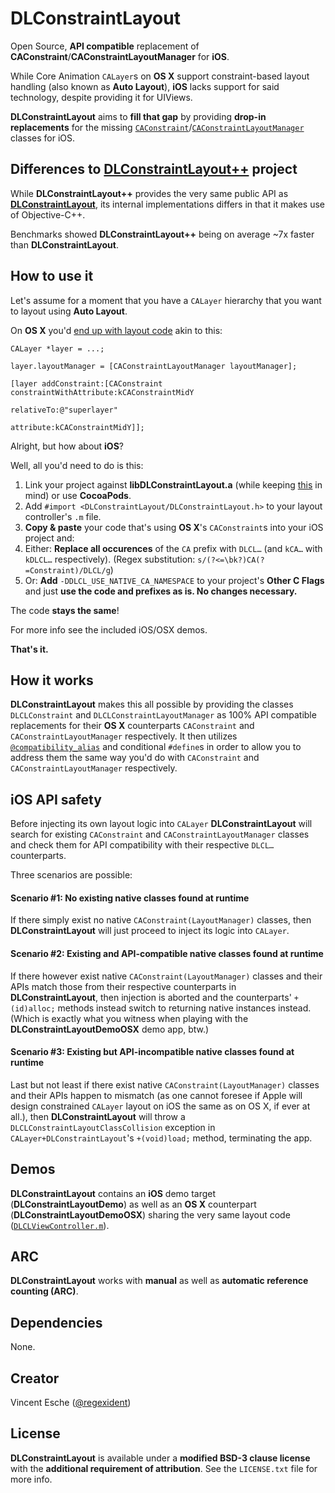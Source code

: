 # DLConstraintLayout

Open Source, **API compatible** replacement of **CAConstraint**/**CAConstraintLayoutManager** for **iOS**.

While Core Animation `CALayer`s on **OS X** support constraint-based layout handling (also known as **Auto Layout**), **iOS** lacks support for said technology, despite providing it for UIViews.

**DLConstraintLayout** aims to **fill that gap** by providing **drop-in replacements** for the missing [`CAConstraint`](https://developer.apple.com/library/mac/#documentation/GraphicsImaging/Reference/CAConstraint_class/Introduction/Introduction.html)/[`CAConstraintLayoutManager`](https://developer.apple.com/library/mac/#documentation/GraphicsImaging/Reference/CAConstraintLayoutManager_class/Introduction/Introduction.html) classes for iOS.

## Differences to [DLConstraintLayout++](https://github.com/regexident/DLConstraintLayoutPlusPlus) project

While **DLConstraintLayout++** provides the very same public API as [**DLConstraintLayout**](https://github.com/regexident/DLConstraintLayout), its internal implementations differs in that it makes use of Objective-C++.

Benchmarks showed **DLConstraintLayout++** being on average ~7x faster than **DLConstraintLayout**.

## How to use it

Let's assume for a moment that you have a `CALayer` hierarchy that you want to layout using **Auto Layout**.

On **OS X** you'd [end up with layout code](https://developer.apple.com/library/mac/#documentation/Cocoa/Conceptual/CoreAnimation_guide/BuildingaLayerHierarchy/BuildingaLayerHierarchy.html#//apple_ref/doc/uid/TP40004514-CH6-SW2) akin to this:

    CALayer *layer = ...;

    layer.layoutManager = [CAConstraintLayoutManager layoutManager];

    [layer addConstraint:[CAConstraint constraintWithAttribute:kCAConstraintMidY
												    relativeTo:@"superlayer"
                                                     attribute:kCAConstraintMidY]];

Alright, but how about **iOS**?

Well, all you'd need to do is this:

1. Link your project against **libDLConstraintLayout.a** (while keeping [this](http://developer.apple.com/library/mac/#qa/qa1490/_index.html) in mind) or use **CocoaPods**.
2. Add `#import <DLConstraintLayout/DLConstraintLayout.h>` to your layout controller's `.m` file.
3. **Copy & paste** your code that's using **OS X**'s `CAConstraint`s into your iOS project and:
4. Either: **Replace all occurences** of the `CA` prefix with `DLCL…` (and `kCA…` with `kDLCL…` respectively). (Regex substitution: `s/(?<=\bk?)CA(?=Constraint)/DLCL/g`)
5. Or: **Add** `-DDLCL_USE_NATIVE_CA_NAMESPACE` to your project's **Other C Flags** and just **use the code and prefixes as is. No changes necessary.**

The code **stays the same**!

For more info see the included iOS/OSX demos.

**That's it.**

## How it works

**DLConstraintLayout** makes this all possible by providing the classes `DLCLConstraint` and `DLCLConstraintLayoutManager` as 100% API compatible replacements for their **OS X** counterparts `CAConstraint` and `CAConstraintLayoutManager` respectively. It then utilizes [`@compatibility_alias`](http://developer.apple.com/library/ios/#documentation/DeveloperTools/gcc-4.2.1/gcc/compatibility_005falias.html) and conditional `#define`s in order to allow you to address them the same way you'd do with `CAConstraint` and `CAConstraintLayoutManager` respectively.

## iOS API safety

Before injecting its own layout logic into `CALayer` **DLConstraintLayout** will search for existing `CAConstraint` and `CAConstraintLayoutManager` classes and check them for API compatibility with their respective `DLCL…` counterparts.

Three scenarios are possible:

#### Scenario #1: No existing native classes found at runtime

If there simply exist no native `CAConstraint(LayoutManager)` classes, then **DLConstraintLayout** will just proceed to inject its logic into `CALayer`.

#### Scenario #2: Existing and API-compatible native classes found at runtime

If there however exist native `CAConstraint(LayoutManager)` classes and their APIs match those from their respective counterparts in **DLConstraintLayout**, then injection is aborted and the counterparts' `+(id)alloc;` methods instead switch to returning native instances instead. (Which is exactly what you witness when playing with the **DLConstraintLayoutDemoOSX** demo app, btw.)

#### Scenario #3: Existing but API-incompatible native classes found at runtime

Last but not least if there exist native `CAConstraint(LayoutManager)` classes and their APIs happen to mismatch (as one cannot foresee if Apple will design constrained `CALayer` layout on iOS the same as on OS X, if ever at all.), then **DLConstraintLayout** will throw a `DLCLConstraintLayoutClassCollision` exception in `CALayer+DLConstraintLayout`'s `+(void)load;` method, terminating the app.

## Demos

**DLConstraintLayout** contains an **iOS** demo target (**DLConstraintLayoutDemo**) as well as an **OS X** counterpart (**DLConstraintLayoutDemoOSX**) sharing the very same layout code ([`DLCLViewController.m`](https://github.com/regexident/DLConstraintLayout/blob/master/DLConstraintLayoutDemoShared/DLCLViewController.m)).

## ARC

**DLConstraintLayout** works with **manual** as well as **automatic reference counting (ARC)**.

## Dependencies

None.

## Creator

Vincent Esche ([@regexident](http://twitter.com/regexident))

## License

**DLConstraintLayout** is available under a **modified BSD-3 clause license** with the **additional requirement of attribution**. See the `LICENSE.txt` file for more info.